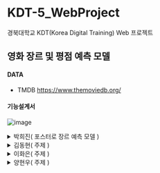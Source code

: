 # KDT-5_WebProject
경북대학교 KDT(Korea Digital Training) Web 프로젝트

## 영화 장르 및 평점 예측 모델

  
#### DATA
- TMDB
https://www.themoviedb.org/
  
#### 기능설계서

![image](https://github.com/KDT5-Web-3team/KDT-5_WebProject/assets/155441547/878a90c8-9693-4aec-8023-ac1a521932b5)








<details>
  <summary>
    박희진( 포스터로 장르 예측 모델 )
  </summary>
  
## (1) 데이터 생성 및 전처리

- tmdb 웹사이트에서 크롤링
    - 웹사이트가 동적 웹사이트여서 무한 스크롤 하면서 웹 크롤링 해야 했음. 끝 페이지에 도달했을 때, 계속 페이지가 닫겨서 결국 끝까지 스크롤하고 각 영화 정보 링크를 수집해서 파일 생성
    - movie_path.csv
- 포스터 이미지 링크, 제목, 장르, 러닝타임, 회원점수, 줄거리, 제작비,  수익, 감독 데이터 크롤링
    - 셀레늄 이용
    - try구문 이용하여 값이 없는 경우 None값이 입력되게 설정
    - 장르는 여러 개인 경우가 있어서 모든 장르 요소 크롤링 후 리스트 안에 담은 후 저장
    - 데이터프레임으로 저장 후 csv 파일로 변환
        - movie_data.csv
        - 약 10000개의 영화 데이터
- pd.read_csv로 movie_data.csv 불러오기
- 필요한 데이터는 포스터 이미지 링크와 장르기 때문에 포스터 이미지 링크와 장르가 None값인 행 삭제
- 데이터프레임에서 이미지 URL과 장르를 추출
    - 장르를 set안에 담아 장르 종류 확인
- *Animation > Horror > SF > Romance > Action > Comedy&Drama* 를 우선순위로 두고 여러 장르를 가진 영화를 하나의 장르로 함축
    - 포스터에서 특징이 강할 것 같은 장르 순으로 임의로 지정
- 포스터 URL과 장르 각 시리즈 concat을 통해 결합
- 유니크한 장르를 확인하고 각 라벨의 분포를 시각화

![스크린샷 2024-04-18 082820](https://github.com/KDT5-Web-3team/KDT-5_WebProject/assets/155441547/7423fdfd-117b-44e5-b84d-244ec48b8069)


- 다중 분류로 클래스를 나누니 각 클래스에 대한 데이터가 적음을 확인
    - 이미지 데이터 증강
        - 포스터 이미지의 분위기를 가장 해치지 않는 rotation 선택
        - 최대한 클래스별 비율을 맞춰가며 따로 데이터 증강
- 가장 많은 데이터를 가지는 Horror가 제일 적은 데이터를 가지는 SF에 비해 3배에 달하는 데이터를 보유
    - 데이터 불균형이 심함을 알 수  있음
    - 따라서 위의 우선 순위에서 Horror보다 SF를 우선으로 하고 새로 이미지 데이터 수집
- 데이터 증강 후 데이터 분포 확인

![스크린샷 2024-04-18 082749](https://github.com/KDT5-Web-3team/KDT-5_WebProject/assets/155441547/8ce1f7a0-6329-4d2d-8ef0-6501c86f0a21)


- 채널이 1인 흑백 포스터도 존재해서 이미지 URL 정도로 이미지를 열어 파일에 저장할 때 if문을 걸어 채널이 3인 경우에만 이미지와 라벨을 리스트안에 같이 저장
    - 폴더명은 라벨명, 폴더 내에는 이미지 데이터
    - 각 이미지 사이즈 ( 300, 450 )
- transforms을 통해 간단히 이미지 데이터 전처리
    - resize와 텐서화
    - resize((300, 300)) → resize((32, 32)) : 성능향상
        - 포스터 이미지를 세심하게 학습하기보다 전체적인 포스터 이미지의 분위기를 학습하게 했던 것이 성능향상의 요인으로 추청
- 이 후에 trianset과 valset을 만든 후 trainset 이미지의 RGB 채널의 평균과 표준편차를 구해 모든 데이터 셋 내의 이미지에 대해 정규화 진행
- 라벨 인코딩 적용

## (2) 데이터셋 준비

- 데이터셋 클래스 내에 텐서화 기능만 추가
- 라벨의 비율을 균형적으로 맞춰 학습시켜주기 위해 sklearn의 train_test_split 사용
    - stratify 매개변수를 이용하여 라벨 당 균형적으로 데이터가 데이터셋에 들어갈 수 있도록 함
    - 학습용 데이터와 검증용 데이터는 8 : 2로 분리

## (3) 데이터 로더 생성

- 클래스 별 비율을 계산하고 샘플러를 이용해 데이터 로더 구현
- 최종 모델의 배치 사이즈는 256으로 지정
    - 32, 64, 128, , 256, 512 시도

## (4) 여러 모델 클래스

- CNN()
    - 배치정규화 층
    - 가중치 초기화 층
    - 합성곱층 2층 + 풀링층 2층
    - 이미지 사이즈 : (300, 300)
- CNN32()
    - 이미지 사이즈 : (32, 32)
- DeepCNN32()
    - 더 깊은 학습신경망 구축
    - 합성곱층 4개 + 풀링층 3개
- CNN64()
    - 이미지 사이즈 : (64, 64)

## (5) 학습준비 - 학습함수, 평가함수

- 에포크는 100으로 지정
    - 학습 함수에 스케쥴러를 이용해 조기 종료 기능 구현
    - Valid Loss가 10번 이상 개선이 안되면 조기 종료
- 다중 분류 모델이기 때문에 CrossEntropyLoss 손실함수 이용
- 옵티마이저는 Adam 이용
    - 러닝메이트는 0.001로 지정

## (6) 최종 CNN 모델 평가

![스크린샷 2024-04-18 081851](https://github.com/KDT5-Web-3team/KDT-5_WebProject/assets/155441547/cccb51e2-faa1-4b0e-836a-94eb1a61ffd3)


- 처음에 정의했던 CNN 모델은 성능이 0.22로 매우 낮았음
    - 성능을 올리기 위해 다양한 방법을 시도
    - 성능을 올리기 위해 조절했던 요소
        - 배치사이즈 조정
        - 데이터 증강
            - 로테이션 이용
        - 균형적인 데이터 구축
            - 균형적이게 증강
            - trian_test_split 이용
            - 데이터 로더에서 샘플러 사용
        - 이미지 크기
            - (300, 300)
            - (32, 32)
            - (64 64)
            - (128, 128)
            - (256, 256)
        - 학습률
            - 0.001
            - 0.0001
        - 모델 복잡도
            - 합성곱층 추가
- 모델 정보
    - Batch size = 256
    - img size (32, 32)
    - lr = 0.001
    - CNN32() 모델 사용
    
    > Train Loss : 1.0291
    Train F1 Score : 0.57
    > 
    
    > Valid Loss : 1.1896
    Valid F1 Score : 0.51
    > 

> 성능 향상 : 0.22 → 0.51
> 

## (7) 예측

- 이미지를 받아서 저장한 후, 데이터 전처리할 때와 같이, 크기조정과 텐서화, RGB정규화 진행

## (8) 웹 구축

- cgi 사용
- model.css와 main.css를 공통적으로 적용
    - 모델 사용하는 html에 model.css, index.html에 mian.css 적용
- 한 웹페이지 안에 아이프레임을 생성하여 조원 버튼을 누를 때마다 조원 모델 페이지가 뜨게 설정
    - 각자 모델 페이지 안에서 예측 진행

## (9)  아쉬운 점

- 장르는 보통 국한되지 않음. 다중 레이블 분류 모델을 만들었다면 더욱 성능이 좋았을 것.

## (10) 피드백 : 모두에게

- 주제에 대한 타당성을 생각해라. 주제에 데이터가 적합한지 왜 주제를 그것으로 잡았는지 어떤 인사이트를 도출하기 위함인지에 대해 고민해봐라. 논문도 찾아보고 기술에 대한 고민도 해볼 것. 새로운 기술에 대해 지금 당장 이해가 되지 않아도 사용하면서 공부해라. 찾아보는 것도 능력이고, 새로운 기술을 이용하는 것도 능력, 새로운 기술을 빨리 익히는 것도 능력이다.
</details>
  
<details>
  <summary>
    김동현( 주제 )
  </summary>
  
</details>
  
<details>
  <summary>
    이화은( 주제 )
  </summary>
</details>


<details>
  <summary>
    양현우( 주제 )
  </summary>
</details>
